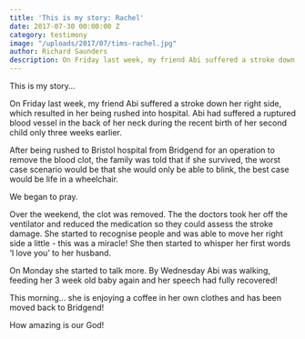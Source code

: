 ```yaml
---
title: 'This is my story: Rachel'
date: 2017-07-30 00:00:00 Z
category: testimony
image: "/uploads/2017/07/tims-rachel.jpg"
author: Richard Saunders
description: On Friday last week, my friend Abi suffered a stroke down her right side, which resulted in her being rushed into hospital.
---
```


This is my story…

On Friday last week, my friend Abi suffered a stroke down her right side, which resulted in her being rushed into hospital. Abi had suffered a ruptured blood vessel in the back of her neck during the recent birth of her second child only three weeks earlier.

After being rushed to Bristol hospital from Bridgend for an operation to remove the blood clot, the family was told that if she survived, the worst case scenario would be that she would only be able to blink, the best case would be life in a wheelchair.

We began to pray.

Over the weekend, the clot was removed. The the doctors took her off the ventilator and reduced the medication so they could assess the stroke damage. She started to recognise people and was able to move her right side a little - this was a miracle!
She then started to whisper her first words ‘I love you’ to her husband.

On Monday she started to talk more. By Wednesday Abi was walking, feeding her 3 week old baby again and her speech had fully recovered!

This morning… she is enjoying a coffee in her own clothes and has been moved back to Bridgend!

How amazing is our God!
